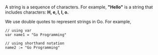 A string is a sequence of characters. For example, **"Hello"** is a string that includes characters: **H, e, l, l, o.**

We use double quotes to represent strings in Go. For example,
```
// using var
var name1 = "Go Programming"

// using shorthand notation
name2 := "Go Programming" 
```
